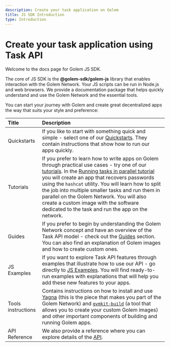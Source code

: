 ```yaml
---
description: Create your task application on Golem
title: JS SDK Introduction
type: Introduction
---
```


# Create your task application using Task API

Welcome to the docs page for Golem JS SDK.

The core of JS SDK is the **@golem-sdk/golem-js** library that enables interaction with the Golem Network. Your JS scripts can be run in Node.js and web browsers. We provide a documentation package that helps quickly understand and use the Golem Network and the essential tools.

You can start your journey with Golem and create great decentralized apps the way that suits your style and preference:

| Title              | Description                                                                                                                                                                                                                                                                                                                                                                                                                                                                                                                                                           |
| :----------------- | :-------------------------------------------------------------------------------------------------------------------------------------------------------------------------------------------------------------------------------------------------------------------------------------------------------------------------------------------------------------------------------------------------------------------------------------------------------------------------------------------------------------------------------------------------------------------- |
| Quickstarts        | If you like to start with something quick and simple - select one of our [Quickstarts](/docs/ja/creators/javascript/quickstarts). They contain instructions that show how to run our apps quickly.                                                                                                                                                                                                                                                                                                                                                                    |
| Tutorials          | If you prefer to learn how to write apps on Golem through practical use cases - try one of our [tutorials](/docs/ja/creators/javascript/tutorials). In the [Running tasks in parallel tutorial](/docs/ja/creators/javascript/tutorials/running-parallel-tasks) you will create an app that recovers passwords using the `hashcat` utility. You will learn how to split the job into multiple smaller tasks and run them in parallel on the Golem Network. You will also create a custom image with the software dedicated to the task and run the app on the network. |
| Guides             | If you prefer to begin by understanding the Golem Network concept and have an overview of the Task API model - check out the [Guides](/docs/ja/creators/javascript/guides) section. You can also find an explanation of Golem images and how to create custom ones.                                                                                                                                                                                                                                                                                                   |
| JS Examples        | If you want to explore Task API features through examples that illustrate how to use our API - go directly to [JS Examples](/docs/ja/creators/javascript/examples). You will find ready-to-run examples with explanations that will help you add these new features to your apps.                                                                                                                                                                                                                                                                                     |
| Tools instructions | Contains instructions on how to install and use [Yagna](/docs/ja/creators/tools/yagna) (this is the piece that makes you part of the Golem Network) and [`gvmkit-build`](/docs/ja/creators/tools/gvmkit) (a tool that allows you to create your custom Golem images) and other important components of building and running Golem apps.                                                                                                                                                                                                                               |
| API Reference      | We also provide a reference where you can explore details of the [API](/docs/ja/golem-js/reference/overview).                                                                                                                                                                                                                                                                                                                                                                                                                                                         |
